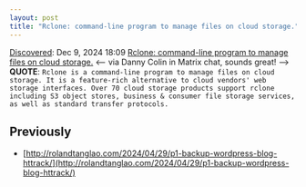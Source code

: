 ```yaml
---
layout: post
title: "Rclone: command-line program to manage files on cloud storage."
---
```

[Discovered](http://rolandtanglao.com/2020/07/29/p1-blogthis-checkvist-list-links-to-blog/): Dec 9, 2024 18:09 [Rclone: command-line program to manage files on cloud storage.](https://rclone.org/) <-- via Danny Colin in Matrix chat, sounds great! --> **QUOTE**: `Rclone is a command-line program to manage files on cloud storage. It is a feature-rich alternative to cloud vendors' web storage interfaces. Over 70 cloud storage products support rclone including S3 object stores, business & consumer file storage services, as well as standard transfer protocols.` 
## Previously
* [http://rolandtanglao.com/2024/04/29/p1-backup-wordpress-blog-httrack/](http://rolandtanglao.com/2024/04/29/p1-backup-wordpress-blog-httrack/)
